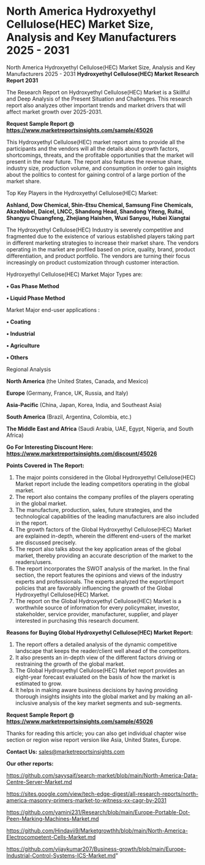 # North America Hydroxyethyl Cellulose(HEC) Market Size, Analysis and Key Manufacturers 2025 - 2031
North America Hydroxyethyl Cellulose(HEC) Market Size, Analysis and Key Manufacturers 2025 - 2031
<strong>Hydroxyethyl Cellulose(HEC) Market Research Report 2031</strong>

The Research Report on Hydroxyethyl Cellulose(HEC) Market is a Skillful and Deep Analysis of the Present Situation and Challenges. This research report also analyzes other important trends and market drivers that will affect market growth over 2025-2031.

<strong>Request Sample Report @ <a href=https://www.marketreportsinsights.com/sample/45026>https://www.marketreportsinsights.com/sample/45026</a></strong>

This Hydroxyethyl Cellulose(HEC) market report aims to provide all the participants and the vendors will all the details about growth factors, shortcomings, threats, and the profitable opportunities that the market will present in the near future. The report also features the revenue share, industry size, production volume, and consumption in order to gain insights about the politics to contest for gaining control of a large portion of the market share.

Top Key Players in the Hydroxyethyl Cellulose(HEC) Market:

<strong>Ashland, Dow Chemical, Shin-Etsu Chemical, Samsung Fine Chemicals, AkzoNobel, Daicel, LNCC, Shandong Head, Shandong Yiteng, Ruitai, Shangyu Chuangfeng, Zhejiang Haishen, Wuxi Sanyou, Hubei Xiangtai</strong>

The Hydroxyethyl Cellulose(HEC) Industry is severely competitive and fragmented due to the existence of various established players taking part in different marketing strategies to increase their market share. The vendors operating in the market are profiled based on price, quality, brand, product differentiation, and product portfolio. The vendors are turning their focus increasingly on product customization through customer interaction.

Hydroxyethyl Cellulose(HEC) Market Major Types are:

<strong>•  Gas Phase Method

•  Liquid Phase Method</strong>

Market Major end-user applications :

<strong>•  Coating

•  Industrial

•  Agriculture

•  Others</strong>

Regional Analysis

</u><strong><b>North America</b></strong> (the United States, Canada, and Mexico)

<strong><b>Europe </b></strong>(Germany, France, UK, Russia, and Italy)

<strong><b>Asia-Pacific</b></strong> (China, Japan, Korea, India, and Southeast Asia)

<strong><b>South America</b></strong> (Brazil, Argentina, Colombia, etc.)

<strong><b>The Middle East and Africa</b></strong> (Saudi Arabia, UAE, Egypt, Nigeria, and South Africa)

<strong>Go For Interesting Discount Here: <a href=https://www.marketreportsinsights.com/discount/45026>https://www.marketreportsinsights.com/discount/45026</a></strong>

<strong>Points Covered in The Report:</strong>
<ol>
  <li>The major points considered in the Global Hydroxyethyl Cellulose(HEC) Market report include the leading competitors operating in the global market.</li>
  <li>The report also contains the company profiles of the players operating in the global market.</li>
  <li>The manufacture, production, sales, future strategies, and the technological capabilities of the leading manufacturers are also included in the report.</li>
  <li>The growth factors of the Global Hydroxyethyl Cellulose(HEC) Market are explained in-depth, wherein the different end-users of the market are discussed precisely.</li>
  <li>The report also talks about the key application areas of the global market, thereby providing an accurate description of the market to the readers/users.</li>
  <li>The report incorporates the SWOT analysis of the market. In the final section, the report features the opinions and views of the industry experts and professionals. The experts analyzed the export/import policies that are favorably influencing the growth of the Global Hydroxyethyl Cellulose(HEC) Market.</li>
  <li>The report on the Global Hydroxyethyl Cellulose(HEC) Market is a worthwhile source of information for every policymaker, investor, stakeholder, service provider, manufacturer, supplier, and player interested in purchasing this research document.</li>
</ol>
<strong>Reasons for Buying Global Hydroxyethyl Cellulose(HEC) Market Report:</strong>

<ol>
  <li>The report offers a detailed analysis of the dynamic competitive landscape that keeps the reader/client well ahead of the competitors.</li>
  <li>It also presents an in-depth view of the different factors driving or restraining the growth of the global market.</li>
  <li>The Global Hydroxyethyl Cellulose(HEC) Market report provides an eight-year forecast evaluated on the basis of how the market is estimated to grow.</li>
  <li>It helps in making aware business decisions by having providing thorough insights insights into the global market and by making an all-inclusive analysis of the key market segments and sub-segments.</li>
</ol>
<strong>Request Sample Report @ <a href=https://www.marketreportsinsights.com/sample/45026>https://www.marketreportsinsights.com/sample/45026</a></strong>


Thanks for reading this article; you can also get individual chapter wise section or region wise report version like Asia, United States, Europe.

<strong>Contact Us:</strong>
sales@marketreportsinsights.com

<strong>Our other reports:</strong>

<a href=https://github.com/sayysaif/search-market/blob/main/North-America-Data-Centre-Server-Market.md>https://github.com/sayysaif/search-market/blob/main/North-America-Data-Centre-Server-Market.md</a>

<a href=https://sites.google.com/view/tech-edge-digest/all-research-reports/north-america-masonry-primers-market-to-witness-xx-cagr-by-2031>https://sites.google.com/view/tech-edge-digest/all-research-reports/north-america-masonry-primers-market-to-witness-xx-cagr-by-2031</a>

<a href=https://github.com/yamini231/Research/blob/main/Europe-Portable-Dot-Peen-Marking-Machines-Market.md>https://github.com/yamini231/Research/blob/main/Europe-Portable-Dot-Peen-Marking-Machines-Market.md</a>

<a href=https://github.com/Hindavii9/Marketgrowthh/blob/main/North-America-Electrocompetent-Cells-Market.md>https://github.com/Hindavii9/Marketgrowthh/blob/main/North-America-Electrocompetent-Cells-Market.md</a>

<a href=https://github.com/vijaykumar207/Business-growth/blob/main/Europe-Industrial-Control-Systems-ICS-Market.md>https://github.com/vijaykumar207/Business-growth/blob/main/Europe-Industrial-Control-Systems-ICS-Market.md</a>"
